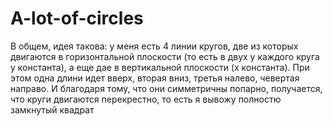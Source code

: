 # A-lot-of-circles
В общем, идея такова: у меня есть 4 линии кругов, две из которых двигаются в горизонтальной плоскости (то есть в двух у каждого круга y константа), а еще дае в вертикальной плоскости (х константа). При этом одна длини идет вверх, вторая вниз, третья налево, чевертая направо. И благодаря тому, что они симметричны попарно, получается, что круги двигаются перекрестно, то есть я вывожу полностю замкнутый квадрат
